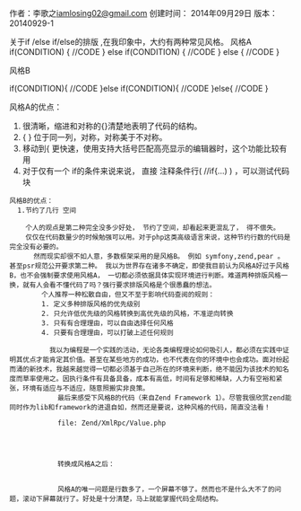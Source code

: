 
作者：李歌之<iamlosing02@gmail.com>
创建时间： 2014年09月29日
版本：20140929-1

关于if /else if/else的排版 ,在我印象中，大约有两种常见风格。
风格A 
if(CONDITION) 
{ 
     //CODE
} 
else if(CONDITION) 
{ 
     //CODE
} 
else 
{ 
     //CODE 
} 

风格B 

if(CONDITION){ 
    //CODE
}else if(CONDITION){ 
    //CODE
}else{ 
    //CODE
} 


风格A的优点： 
1. 很清晰，缩进和对称的{}清楚地表明了代码的结构。
2. { } 位于同一列，对称，对称美于不对称。 
3. 移动到{  更快速，使用支持大括号匹配高亮显示的编辑器时，这个功能比较有用 
  4. 对于仅有一个 if的条件来说来说， 直接 注释条件行( //if{...) ) ，可以测试代码块


    风格B的优点： 
      1.节约了几行 空间 
         
        个人的观点是第二种完全没多少好处， 节约了空间，却看起来更混乱了， 得不偿失。
        仅仅在代码数量少的时候勉强可以用。对于php这类高级语言来说，这种节约行数的代码是完全没有必要的。
          然而现实却很不如人意，多数框架采用的是风格B。 例如 symfony,zend,pear 。 甚至psr规范公开要求第二种。 我以为世界存在诸多不确定，即使我目前认为风格A好过于风格B，也不会强制要求使用风格A， 一切都必须依据具体实现环境进行判断。难道两种排版风格一换，就有人会看不懂代码了吗？强行要求排版风格是个很愚蠢的想法。
            个人推荐一种松散自由，但又不至于影响代码查阅的规则：
            1. 定义多种排版风格的优先级别
            2. 只允许低优先级的风格转换到高优先级的风格，不准逆向转换
            3. 只有有合理理由，可以自由选择任何风格
            4. 只要有合理理由，可以打破上述任何规则 

              我以为编程是一个实践的活动，无论各类编程理论如何吸引人，都必须在实践中证明其优点才能肯定其价值。甚至在某些地方的成功，也不代表在你的环境中也会成功。面对纷起而涌的新技术，我越来越觉得一切都必须基于自己所在的环境来判断，绝不能因为该技术的知名度而草率使用之。因执行条件有具备具备，成本有高低，时间有足够和稀缺，人力有空裕和紧张，环境有适应与不适应，随意照搬实非良策。
                最后来感受下风格B的代码（来自Zend Framework 1）。尽管我很欣赏zend能同时作为lib和framework的进退自如，然而还是要说，这种风格的代码，简直没法看！ 

                file: Zend/XmlRpc/Value.php




                转换成风格A之后：

                 
                风格A的唯一问题是行数多了，一个屏幕不够了。然而也不是什么大不了的问题，滚动下屏幕就行了。好处是十分清楚，马上就能掌握代码全局结构。
